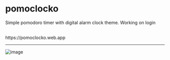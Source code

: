 <h1>pomoclocko</h1>

<p>Simple pomodoro timer with digital alarm clock theme. Working on login</p>
<br>https://pomoclocko.web.app
<hr>

![image](https://github.com/bocsir/pomoclocko/assets/77936915/17aed3cf-7f68-419b-9df9-f26e0f88c826)

